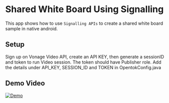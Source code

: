 # Shared White Board Using Signalling

This app shows how to use `Signalling APIs` to create a shared white board sample in native android.

## Setup

Sign up on Vonage Video API, create an API KEY, then generate a sessionID and token to run Video session. The token should have Publisher role. Add the details under API_KEY, SESSION_ID and TOKEN in OpentokConfig.java

## Demo Video
[![Demo](https://img.youtube.com/vi/Md8qePgqpik/0.jpg)](https://www.youtube.com/watch?v=Md8qePgqpik)
